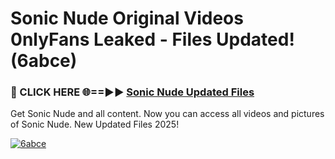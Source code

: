 # Sonic Nude Original Videos 0nlyFans Leaked - Files Updated! (6abce)

<h3>🔴 CLICK HERE 🌐==►► <a href="https://tinyurl.com/4mcuefdz" rel="nofollow">Sonic Nude Updated Files</a></h3>

Get Sonic Nude and all content. Now you can access all videos and pictures of Sonic Nude. New Updated Files 2025!

[![6abce](https://i.imgur.com/StAQSOY.gif)](https://tinyurl.com/4mcuefdz)
